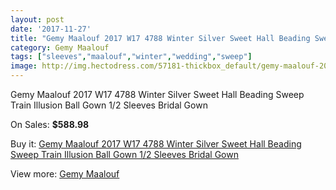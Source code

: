 ```yaml
---
layout: post
date: '2017-11-27'
title: "Gemy Maalouf 2017 W17 4788 Winter Silver Sweet Hall Beading Sweep Train Illusion Ball Gown 1/2 Sleeves Bridal Gown"
category: Gemy Maalouf
tags: ["sleeves","maalouf","winter","wedding","sweep"]
image: http://img.hectodress.com/57181-thickbox_default/gemy-maalouf-2017-w17-4788-winter-silver-sweet-hall-beading-sweep-train-illusion-ball-gown-1-2-sleeves-bridal-gown.jpg
---
```

Gemy Maalouf 2017 W17 4788 Winter Silver Sweet Hall Beading Sweep Train Illusion Ball Gown 1/2 Sleeves Bridal Gown

On Sales: **$588.98**
<a href="https://www.hectodress.com/gemy-maalouf/17797-gemy-maalouf-2017-w17-4788-winter-silver-sweet-hall-beading-sweep-train-illusion-ball-gown-1-2-sleeves-bridal-gown.html"><amp-img layout="responsive" width="600" height="600" src="//img.hectodress.com/57181-thickbox_default/gemy-maalouf-2017-w17-4788-winter-silver-sweet-hall-beading-sweep-train-illusion-ball-gown-1-2-sleeves-bridal-gown.jpg" alt="Gemy Maalouf 2017 W17 4788 Winter Silver Sweet Hall Beading Sweep Train Illusion Ball Gown 1/2 Sleeves Bridal Gown 0" /></a>
<a href="https://www.hectodress.com/gemy-maalouf/17797-gemy-maalouf-2017-w17-4788-winter-silver-sweet-hall-beading-sweep-train-illusion-ball-gown-1-2-sleeves-bridal-gown.html"><amp-img layout="responsive" width="600" height="600" src="//img.hectodress.com/57186-thickbox_default/gemy-maalouf-2017-w17-4788-winter-silver-sweet-hall-beading-sweep-train-illusion-ball-gown-1-2-sleeves-bridal-gown.jpg" alt="Gemy Maalouf 2017 W17 4788 Winter Silver Sweet Hall Beading Sweep Train Illusion Ball Gown 1/2 Sleeves Bridal Gown 1" /></a>
<a href="https://www.hectodress.com/gemy-maalouf/17797-gemy-maalouf-2017-w17-4788-winter-silver-sweet-hall-beading-sweep-train-illusion-ball-gown-1-2-sleeves-bridal-gown.html"><amp-img layout="responsive" width="600" height="600" src="//img.hectodress.com/57185-thickbox_default/gemy-maalouf-2017-w17-4788-winter-silver-sweet-hall-beading-sweep-train-illusion-ball-gown-1-2-sleeves-bridal-gown.jpg" alt="Gemy Maalouf 2017 W17 4788 Winter Silver Sweet Hall Beading Sweep Train Illusion Ball Gown 1/2 Sleeves Bridal Gown 2" /></a>
<a href="https://www.hectodress.com/gemy-maalouf/17797-gemy-maalouf-2017-w17-4788-winter-silver-sweet-hall-beading-sweep-train-illusion-ball-gown-1-2-sleeves-bridal-gown.html"><amp-img layout="responsive" width="600" height="600" src="//img.hectodress.com/57184-thickbox_default/gemy-maalouf-2017-w17-4788-winter-silver-sweet-hall-beading-sweep-train-illusion-ball-gown-1-2-sleeves-bridal-gown.jpg" alt="Gemy Maalouf 2017 W17 4788 Winter Silver Sweet Hall Beading Sweep Train Illusion Ball Gown 1/2 Sleeves Bridal Gown 3" /></a>
<a href="https://www.hectodress.com/gemy-maalouf/17797-gemy-maalouf-2017-w17-4788-winter-silver-sweet-hall-beading-sweep-train-illusion-ball-gown-1-2-sleeves-bridal-gown.html"><amp-img layout="responsive" width="600" height="600" src="//img.hectodress.com/57183-thickbox_default/gemy-maalouf-2017-w17-4788-winter-silver-sweet-hall-beading-sweep-train-illusion-ball-gown-1-2-sleeves-bridal-gown.jpg" alt="Gemy Maalouf 2017 W17 4788 Winter Silver Sweet Hall Beading Sweep Train Illusion Ball Gown 1/2 Sleeves Bridal Gown 4" /></a>
<a href="https://www.hectodress.com/gemy-maalouf/17797-gemy-maalouf-2017-w17-4788-winter-silver-sweet-hall-beading-sweep-train-illusion-ball-gown-1-2-sleeves-bridal-gown.html"><amp-img layout="responsive" width="600" height="600" src="//img.hectodress.com/57182-thickbox_default/gemy-maalouf-2017-w17-4788-winter-silver-sweet-hall-beading-sweep-train-illusion-ball-gown-1-2-sleeves-bridal-gown.jpg" alt="Gemy Maalouf 2017 W17 4788 Winter Silver Sweet Hall Beading Sweep Train Illusion Ball Gown 1/2 Sleeves Bridal Gown 5" /></a>

Buy it: [Gemy Maalouf 2017 W17 4788 Winter Silver Sweet Hall Beading Sweep Train Illusion Ball Gown 1/2 Sleeves Bridal Gown](https://www.hectodress.com/gemy-maalouf/17797-gemy-maalouf-2017-w17-4788-winter-silver-sweet-hall-beading-sweep-train-illusion-ball-gown-1-2-sleeves-bridal-gown.html "Gemy Maalouf 2017 W17 4788 Winter Silver Sweet Hall Beading Sweep Train Illusion Ball Gown 1/2 Sleeves Bridal Gown")

View more: [Gemy Maalouf](https://www.hectodress.com/64-gemy-maalouf "Gemy Maalouf")